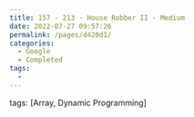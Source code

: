```yaml
---
title: 157 - 213 - House Robber II - Medium
date: 2022-07-27 09:57:26
permalink: /pages/d420d1/
categories:
  - Google
  - Completed
tags:
  - 
---
```

tags: [Array, Dynamic Programming]